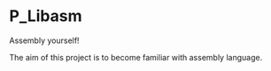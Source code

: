 # P_Libasm
Assembly yourself!

The aim of this project is to become familiar with assembly language.
